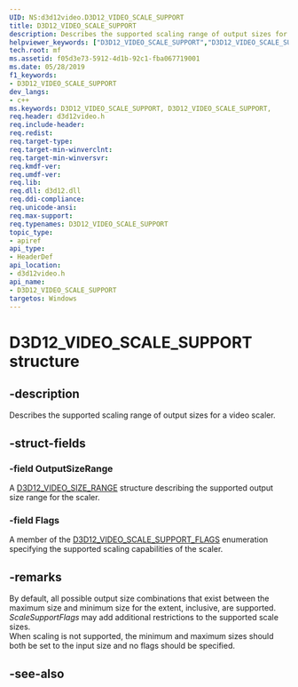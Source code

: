 ```yaml
---
UID: NS:d3d12video.D3D12_VIDEO_SCALE_SUPPORT
title: D3D12_VIDEO_SCALE_SUPPORT
description: Describes the supported scaling range of output sizes for a video scaler.helpviewer_keywords: ["D3D12_VIDEO_SCALE_SUPPORT","D3D12_VIDEO_SCALE_SUPPORT",""]
tech.root: mf
ms.assetid: f05d3e73-5912-4d1b-92c1-fba067719001
ms.date: 05/28/2019
f1_keywords:
- D3D12_VIDEO_SCALE_SUPPORT
dev_langs:
- c++
ms.keywords: D3D12_VIDEO_SCALE_SUPPORT, D3D12_VIDEO_SCALE_SUPPORT,
req.header: d3d12video.h
req.include-header: 
req.redist: 
req.target-type: 
req.target-min-winverclnt: 
req.target-min-winversvr: 
req.kmdf-ver: 
req.umdf-ver: 
req.lib: 
req.dll: d3d12.dll
req.ddi-compliance: 
req.unicode-ansi: 
req.max-support: 
req.typenames: D3D12_VIDEO_SCALE_SUPPORT
topic_type:
- apiref
api_type:
- HeaderDef
api_location:
- d3d12video.h
api_name:
- D3D12_VIDEO_SCALE_SUPPORT
targetos: Windows
---
```


# D3D12_VIDEO_SCALE_SUPPORT structure

## -description

Describes the supported scaling range of output sizes for a video scaler.

## -struct-fields

### -field OutputSizeRange

A [D3D12_VIDEO_SIZE_RANGE](ns-d3d12video-d3d12_video_size_range.md) structure describing the supported output size range for the scaler.
 
### -field Flags

A member of the [D3D12_VIDEO_SCALE_SUPPORT_FLAGS](ne-d3d12video-d3d12_video_scale_support_flags.md) enumeration specifying the supported scaling capabilities of the scaler. 
 

## -remarks

By default, all possible output size combinations that exist between the maximum size and minimum size for the extent, inclusive, are supported.  *ScaleSupportFlags* may add additional restrictions to the supported scale sizes.  
When scaling is not supported, the minimum and maximum sizes should both be set to the input size and no flags should be specified.


## -see-also
